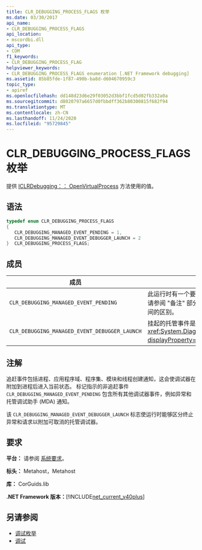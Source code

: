 ```yaml
---
title: CLR_DEBUGGING_PROCESS_FLAGS 枚举
ms.date: 03/30/2017
api_name:
- CLR_DEBUGGING_PROCESS_FLAGS
api_location:
- mscordbi.dll
api_type:
- COM
f1_keywords:
- CLR_DEBUGGING_PROCESS_FLAG
helpviewer_keywords:
- CLR_DEBUGGING_PROCESS_FLAGS enumeration [.NET Framework debugging]
ms.assetid: 85b85fde-1f87-490b-ba8d-d604670959c3
topic_type:
- apiref
ms.openlocfilehash: dd148d23d6e29f03052d3bbf1fcd5d02fb332a0a
ms.sourcegitcommit: d8020797a6657d0fbbdff362b80300815f682f94
ms.translationtype: MT
ms.contentlocale: zh-CN
ms.lasthandoff: 11/24/2020
ms.locfileid: "95729845"
---
```

# <a name="clr_debugging_process_flags-enumeration"></a>CLR_DEBUGGING_PROCESS_FLAGS 枚举

提供 [ICLRDebugging：： OpenVirtualProcess](iclrdebugging-openvirtualprocess-method.md) 方法使用的值。  
  
## <a name="syntax"></a>语法  
  
```cpp  
typedef enum CLR_DEBUGGING_PROCESS_FLAGS  
{  
   CLR_DEBUGGING_MANAGED_EVENT_PENDING = 1,  
   CLR_DEBUGGING_MANAGED_EVENT_DEBUGGER_LAUNCH = 2  
}  CLR_DEBUGGING_PROCESS_FLAGS;  
```  
  
## <a name="members"></a>成员  
  
|成员|说明|  
|------------|-----------------|  
|`CLR_DEBUGGING_MANAGED_EVENT_PENDING`|此运行时有一个要发送的非追赶托管调试器事件。 请参阅 "备注" 部分，了解追赶事件与非追赶事件之间的区别。|  
|`CLR_DEBUGGING_MANAGED_EVENT_DEBUGGER_LAUNCH`|挂起的托管事件是 <xref:System.Diagnostics.Debugger.Launch%2A?displayProperty=nameWithType> 请求。|  
  
## <a name="remarks"></a>注解  

 追赶事件包括进程、应用程序域、程序集、模块和线程创建通知，这会使调试器在附加到进程后进入当前状态。 标记指示的非追赶事件 `CLR_DEBUGGING_MANAGED_EVENT_PENDING` 包含所有其他调试器事件，例如异常和托管调试助手 (MDA) 通知。  
  
 该 `CLR_DEBUGGING_MANAGED_EVENT_DEBUGGER_LAUNCH` 标志使运行时能够区分终止异常和请求以附加可取消的托管调试器。  
  
## <a name="requirements"></a>要求  

 **平台：** 请参阅 [系统要求](../../get-started/system-requirements.md)。  
  
 **标头：** Metahost，Metahost  
  
 **库：** CorGuids.lib  
  
 **.NET Framework 版本：**[!INCLUDE[net_current_v40plus](../../../../includes/net-current-v40plus-md.md)]  
  
## <a name="see-also"></a>另请参阅

- [调试枚举](debugging-enumerations.md)
- [调试](index.md)
